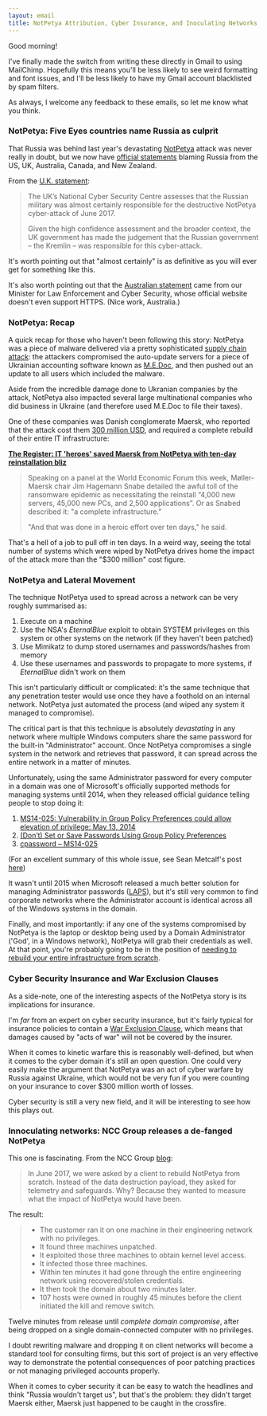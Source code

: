 ```yaml
---
layout: email
title: NotPetya Attribution, Cyber Insurance, and Inoculating Networks
---
```


Good morning!

I've finally made the switch from writing these directly in Gmail to using MailChimp. Hopefully this means you'll be less likely to see  weird formatting and font issues, and I'll be less likely to have my Gmail account blacklisted by spam filters.

As always, I welcome any feedback to these emails, so let me know what you think.

### NotPetya: Five Eyes countries name Russia as culprit

That Russia was behind last year's devastating [NotPetya](https://en.wikipedia.org/wiki/Petya_(malware)#2017_Cyberattack) attack was never really in doubt, but we now have [official statements](https://www.bleepingcomputer.com/news/security/all-five-eyes-countries-formally-accuse-russia-of-orchestrating-notpetya-attack/) blaming Russia from the US, UK, Australia, Canada, and New Zealand.

From the [U.K. statement](https://www.gov.uk/government/news/foreign-office-minister-condemns-russia-for-notpetya-attacks):

> The UK’s National Cyber Security Centre assesses that the Russian military was almost certainly responsible for the destructive NotPetya cyber-attack of June 2017.
> 
> Given the high confidence assessment and the broader context, the UK government has made the judgement that the Russian government – the Kremlin – was responsible for this cyber-attack.

It's worth pointing out that "almost certainly" is as definitive as you will ever get for something like this. 

It's also worth pointing out that the [Australian statement](https://minister.homeaffairs.gov.au/angustaylor/Pages/notpetya-russia.aspx) came from our Minister for Law Enforcement and Cyber Security, whose official website doesn't even support HTTPS. (Nice work, Australia.)

### NotPetya: Recap

A quick recap for those who haven't been following this story: NotPetya was a piece of malware delivered via a pretty sophisticated [supply chain attack](https://en.wikipedia.org/wiki/Supply_chain_attack): the attackers compromised the auto-update servers for a piece of Ukrainian accounting software known as [M.E.Doc](https://www.theregister.co.uk/2017/07/05/ukraine_authorities_raid_me_docs_in_notpetya_investigation/), and then pushed out an update to all users which included the malware.

Aside from the incredible damage done to Ukranian companies by the attack, NotPetya also impacted several large multinational companies who did business in Ukraine (and therefore used M.E.Doc to file their taxes).

 One of these companies was Danish conglomerate Maersk, who reported that the attack cost them [300 million USD](https://www.theregister.co.uk/2017/08/16/notpetya_ransomware_attack_cost_us_300m_says_shipping_giant_maersk/), and required a complete rebuild of their entire IT infrastructure:

[**The Register: IT 'heroes' saved Maersk from NotPetya with ten-day reinstallation bliz**](
https://www.theregister.co.uk/2018/01/25/after_notpetya_maersk_replaced_everything/)

> Speaking on a panel at the World Economic Forum this week, Møller-Maersk chair Jim Hagemann Snabe detailed the awful toll of the ransomware epidemic as necessitating the reinstall “4,000 new servers, 45,000 new PCs, and 2,500 applications”. Or as Snabed described it: "a complete infrastructure."
>
> "And that was done in a heroic effort over ten days," he said.

That's a hell of a job to pull off in ten days. In a weird way, seeing the total number of systems which were wiped by NotPetya drives home the impact of the attack more than the "$300 million" cost figure.

### NotPetya and Lateral Movement

The technique NotPetya used to spread across a network can be very roughly summarised as:

1. Execute on a machine
2. Use the NSA's *EternalBlue* exploit to obtain SYSTEM privileges on this system or other systems on the network (if they haven't been patched)
3. Use Mimikatz to dump stored usernames and passwords/hashes from memory
4. Use these usernames and passwords to propagate to more systems, if *EternalBlue* didn't work on them

This isn't particularly difficult or complicated: it's the same technique that any penetration tester would use once they have a foothold on an internal network. NotPetya just automated the process (and wiped any system it managed to compromise).

The critical part is that this technique is absolutely *devastating* in any network where multiple Windows computers share the same password for the built-in "Administrator" account. Once NotPetya compromises a single system in the network and retrieves that password, it can spread across the entire network in a matter of minutes.

Unfortunately, using the same Administrator password for every computer in a domain was one of Microsoft's officially supported methods for managing systems until 2014, when they released official guidance telling people to stop doing it:
1. [MS14-025: Vulnerability in Group Policy Preferences could allow elevation of privilege: May 13, 2014](https://support.microsoft.com/en-us/help/2962486/ms14-025-vulnerability-in-group-policy-preferences-could-allow-elevati)
2. [(Don’t) Set or Save Passwords Using Group Policy Preferences](https://blogs.technet.microsoft.com/ash/2014/11/10/dont-set-or-save-passwords-using-group-policy-preferences/)
3. [cpassword – MS14-025](https://blogs.technet.microsoft.com/positivesecurity/2017/02/23/cpassword-ms14-025/)

(For an excellent summary of this whole issue, see Sean Metcalf's post [here](https://adsecurity.org/?p=2288))

It wasn't until 2015 when Microsoft released a much better solution for managing Administrator passwords ([LAPS](https://technet.microsoft.com/en-us/library/security/3062591.aspx)), but it's still very common to find corporate networks where the Administrator account is identical across all of the Windows systems in the domain.

Finally, and most importantly: if any one of the systems compromised by NotPetya is the laptop or desktop being used by a Domain Administrator ('God', in a Windows network), NotPetya will grab their credentials as well. At that point, you're probably going to be in the position of [needing to rebuild your entire infrastructure from scratch](https://www.theregister.co.uk/2018/01/25/after_notpetya_maersk_replaced_everything/).


### Cyber Security Insurance and War Exclusion Clauses

As a side-note, one of the interesting aspects of the NotPetya story is its implications for insurance. 

I'm *far* from an expert on cyber security insurance, but it's fairly typical for insurance policies to contain a [War Exclusion Clause](https://www.investopedia.com/terms/w/war-exclusion-clause.asp), which means that damages caused by "acts of war" will not be covered by the insurer.

When it comes to kinetic warfare this is reasonably well-defined, but when it comes to the cyber domain it's still an open question. One could very easily make the argument that NotPetya was an act of cyber warfare by Russia against Ukraine, which would not be very fun if you were counting on your insurance to cover $300 million worth of losses.

Cyber security is still a very new field, and it will be interesting to see how this plays out.


### Innoculating networks: NCC Group releases a de-fanged NotPetya

This one is fascinating. From the NCC Group [blog](https://www.nccgroup.trust/uk/about-us/newsroom-and-events/blogs/2018/february/eternalglue-part-two-a-rebuilt-notpetya-gets-its-first-execution-outside-of-the-lab/):

>In June 2017, we were asked by a client to rebuild NotPetya from scratch. Instead of the data destruction payload, they asked for telemetry and safeguards. Why? Because they wanted to measure what the impact of NotPetya would have been.

The result:

>* The customer ran it on one machine in their engineering network with no privileges.
>* It found three machines unpatched.
>* It exploited those three machines to obtain kernel level access.
>* It infected those three machines.
>* Within ten minutes it had gone through the entire engineering network using recovered/stolen credentials.
>* It then took the domain about two minutes later.
>* 107 hosts were owned in roughly 45 minutes before the client initiated the kill and remove switch.

Twelve minutes from release until *complete domain compromise*, after being dropped on a single domain-connected computer with no privileges.

I doubt rewriting malware and dropping it on client networks will become a standard tool for consulting firms, but this sort of project is an very effective way to demonstrate the potential consequences of poor patching practices or not managing privileged accounts properly. 

When it comes to cyber security it can be easy to watch the headlines and think "Russia wouldn't target us", but that's the problem: they didn't target Maersk either, Maersk just happened to be caught in the crossfire.
